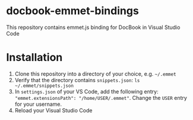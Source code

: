 # docbook-emmet-bindings
This repository contains emmet.js binding for DocBook in Visual Studio Code

# Installation

1. Clone this repository into a directory of your choice, e.g. `~/.emmet`
1. Verify that the directory contains `snippets.json`: `ls ~/.emmet/snippets.json`
1. In `settings.json` of your VS Code, add the following entry: `"emmet.extensionsPath": "/home/USER/.emmet"`. Change the `USER` entry for your username.
1. Reload your Visual Studio Code
